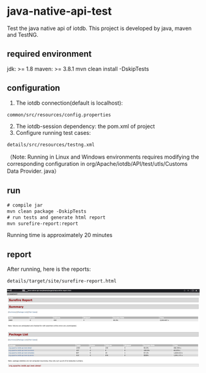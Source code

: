 # java-native-api-test

Test the java native api of iotdb.
This project is developed by java, maven and TestNG.

## required environment

jdk: >= 1.8
maven: >= 3.8.1
mvn clean install -DskipTests 

## configuration

1. The iotdb connection(default is localhost):
```shell
common/src/resources/config.properties
```
2. The iotdb-session dependency: the pom.xml of project
3. Configure running test cases: 

```shell
details/src/resources/testng.xml 
```

（Note: Running in Linux and Windows environments requires modifying the corresponding configuration in org/Apache/iotdb/API/test/utls/Customs Data Provider. java）

## run

```shell
# compile jar
mvn clean package -DskipTests
# run tests and generate html report
mvn surefire-report:report
```

Running time is approximately 20 minutes

## report

After running, here is the reports:
```shell
details/target/site/surefire-report.html
```
![](assets/16843000786395.jpg)



